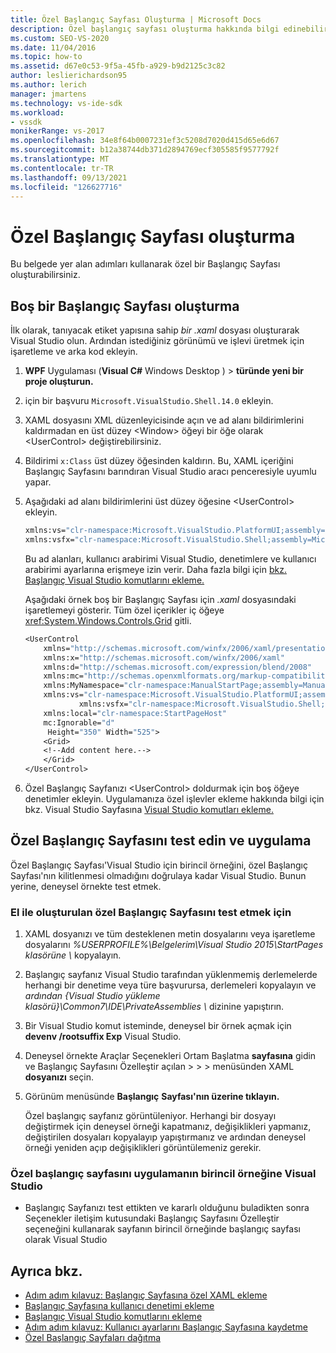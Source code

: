 ```yaml
---
title: Özel Başlangıç Sayfası Oluşturma | Microsoft Docs
description: Özel başlangıç sayfası oluşturma hakkında bilgi edinebilirsiniz. Boş bir başlangıç sayfasıyla başlama, boş UserControl öğesine denetimler ekleme ve ardından sayfanızı test edin.
ms.custom: SEO-VS-2020
ms.date: 11/04/2016
ms.topic: how-to
ms.assetid: d67e0c53-9f5a-45fb-a929-b9d2125c3c82
author: leslierichardson95
ms.author: lerich
manager: jmartens
ms.technology: vs-ide-sdk
ms.workload:
- vssdk
monikerRange: vs-2017
ms.openlocfilehash: 34e8f64b0007231ef3c5208d7020d415d65e6d67
ms.sourcegitcommit: b12a38744db371d2894769ecf305585f9577792f
ms.translationtype: MT
ms.contentlocale: tr-TR
ms.lasthandoff: 09/13/2021
ms.locfileid: "126627716"
---
```

# <a name="creating-a-custom-start-page"></a>Özel Başlangıç Sayfası oluşturma

Bu belgede yer alan adımları kullanarak özel bir Başlangıç Sayfası oluşturabilirsiniz.

## <a name="create-a-blank-start-page"></a>Boş bir Başlangıç Sayfası oluşturma

İlk olarak, tanıyacak etiket yapısına sahip *bir .xaml* dosyası oluşturarak Visual Studio olun. Ardından istediğiniz görünümü ve işlevi üretmek için işaretleme ve arka kod ekleyin.

1. **WPF** Uygulaması (**Visual C#** Windows Desktop )  >  **türünde yeni bir proje oluşturun.**

2. için bir başvuru `Microsoft.VisualStudio.Shell.14.0` ekleyin.

3. XAML dosyasını XML düzenleyicisinde açın ve ad alanı bildirimlerini kaldırmadan en üst düzey \<Window> öğeyi bir öğe olarak \<UserControl> değiştirebilirsiniz.

4. Bildirimi `x:Class` üst düzey öğesinden kaldırın. Bu, XAML içeriğini Başlangıç Sayfasını barındıran Visual Studio aracı penceresiyle uyumlu yapar.

5. Aşağıdaki ad alanı bildirimlerini üst düzey öğesine \<UserControl> ekleyin.

    ```vb
    xmlns:vs="clr-namespace:Microsoft.VisualStudio.PlatformUI;assembly=Microsoft.VisualStudio.Shell.14.0"
    xmlns:vsfx="clr-namespace:Microsoft.VisualStudio.Shell;assembly=Microsoft.VisualStudio.Shell.14.0"
    ```

     Bu ad alanları, kullanıcı arabirimi Visual Studio, denetimlere ve kullanıcı arabirimi ayarlarına erişmeye izin verir. Daha fazla bilgi için [bkz. Başlangıç Visual Studio komutlarını ekleme.](../extensibility/adding-visual-studio-commands-to-a-start-page.md)

     Aşağıdaki örnek boş bir Başlangıç Sayfası için *.xaml* dosyasındaki işaretlemeyi gösterir. Tüm özel içerikler iç öğeye <xref:System.Windows.Controls.Grid> gitli.

    ```vb
    <UserControl
        xmlns="http://schemas.microsoft.com/winfx/2006/xaml/presentation"
        xmlns:x="http://schemas.microsoft.com/winfx/2006/xaml"
        xmlns:d="http://schemas.microsoft.com/expression/blend/2008"
        xmlns:mc="http://schemas.openxmlformats.org/markup-compatibility/2006"
        xmlns:MyNamespace="clr-namespace:ManualStartPage;assembly=ManualStartPage"
        xmlns:vs="clr-namespace:Microsoft.VisualStudio.PlatformUI;assembly=Microsoft.VisualStudio.Shell.14.0"
                xmlns:vsfx="clr-namespace:Microsoft.VisualStudio.Shell;assembly=Microsoft.VisualStudio.Shell.14.0"
        xmlns:local="clr-namespace:StartPageHost"
        mc:Ignorable="d"
         Height="350" Width="525">
        <Grid>
        <!--Add content here.-->
        </Grid>
    </UserControl>
    ```

6. Özel Başlangıç Sayfanızı \<UserControl> doldurmak için boş öğeye denetimler ekleyin. Uygulamanıza özel işlevler ekleme hakkında bilgi için bkz. Visual Studio Sayfasına [Visual Studio komutları ekleme.](../extensibility/adding-visual-studio-commands-to-a-start-page.md)

## <a name="test-and-apply-the-custom-start-page"></a>Özel Başlangıç Sayfasını test edin ve uygulama

Özel Başlangıç Sayfası'Visual Studio için birincil örneğini, özel Başlangıç Sayfası'nın kilitlenmesi olmadığını doğrulaya kadar Visual Studio. Bunun yerine, deneysel örnekte test etmek.

### <a name="to-test-a-manually-created-custom-start-page"></a>El ile oluşturulan özel Başlangıç Sayfasını test etmek için

1. XAML dosyanızı ve tüm desteklenen metin dosyalarını veya işaretleme dosyalarını *%USERPROFILE%\Belgelerim\Visual Studio 2015\StartPages klasörüne \\* kopyalayın.

2. Başlangıç sayfanız Visual Studio tarafından yüklenmemiş derlemelerde herhangi bir denetime veya türe başvurursa, derlemeleri kopyalayın ve *ardından {Visual Studio yükleme klasörü}\Common7\IDE\PrivateAssemblies \\* dizinine yapıştırın.

3. Bir Visual Studio komut isteminde, deneysel bir örnek açmak için **devenv /rootsuffix Exp** Visual Studio.

4. Deneysel örnekte Araçlar Seçenekleri Ortam Başlatma **sayfasına** gidin ve Başlangıç Sayfasını Özelleştir açılan  >    >    >   menüsünden XAML **dosyanızı** seçin.

5. Görünüm menüsünde **Başlangıç** **Sayfası'nın üzerine tıklayın.**

     Özel başlangıç sayfanız görüntüleniyor. Herhangi bir dosyayı değiştirmek için deneysel örneği kapatmanız, değişiklikleri yapmanız, değiştirilen dosyaları kopyalayıp yapıştırmanız ve ardından deneysel örneği yeniden açıp değişiklikleri görüntülemeniz gerekir.

### <a name="to-apply-the-custom-start-page-in-the-primary-instance-of-visual-studio"></a>Özel başlangıç sayfasını uygulamanın birincil örneğine Visual Studio

- Başlangıç Sayfanızı test ettikten ve kararlı olduğunu  buladikten sonra  Seçenekler iletişim kutusundaki Başlangıç Sayfasını Özelleştir seçeneğini kullanarak sayfanın birincil örneğinde başlangıç sayfası olarak Visual Studio

## <a name="see-also"></a>Ayrıca bkz.

- [Adım adım kılavuz: Başlangıç Sayfasına özel XAML ekleme](../extensibility/walkthrough-adding-custom-xaml-to-the-start-page.md)
- [Başlangıç Sayfasına kullanıcı denetimi ekleme](../extensibility/adding-user-control-to-the-start-page.md)
- [Başlangıç Visual Studio komutlarını ekleme](../extensibility/adding-visual-studio-commands-to-a-start-page.md)
- [Adım adım kılavuz: Kullanıcı ayarlarını Başlangıç Sayfasına kaydetme](../extensibility/walkthrough-saving-user-settings-on-a-start-page.md)
- [Özel Başlangıç Sayfaları dağıtma](../extensibility/deploying-custom-start-pages.md)
